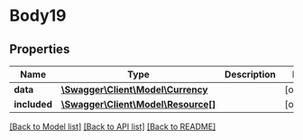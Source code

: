 # Body19

## Properties
Name | Type | Description | Notes
------------ | ------------- | ------------- | -------------
**data** | [**\Swagger\Client\Model\Currency**](Currency.md) |  | [optional] 
**included** | [**\Swagger\Client\Model\Resource[]**](Resource.md) |  | [optional] 

[[Back to Model list]](../../README.md#documentation-for-models) [[Back to API list]](../../README.md#documentation-for-api-endpoints) [[Back to README]](../../README.md)

